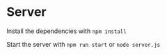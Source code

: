 # Server

Install the dependencies with `npm install`

Start the server with `npm run start` or `node server.js`

